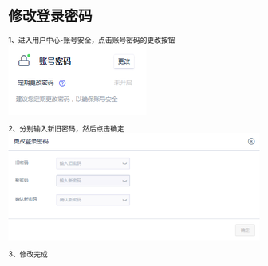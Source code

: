 

# 修改登录密码

1、进入用户中心-账号安全，点击账号密码的更改按钮  
![](/images/account_20190102152436.png)

2、分别输入新旧密码，然后点击确定  
![](/images/account_20190102152259.png)

3、修改完成
